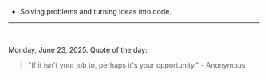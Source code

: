 - Solving problems and turning ideas into code.

---

<br>

<!-- quote_marker -->
Monday, June 23, 2025. Quote of the day:

> "If it isn't your job to, perhaps it's your opportunity." - Anonymous
